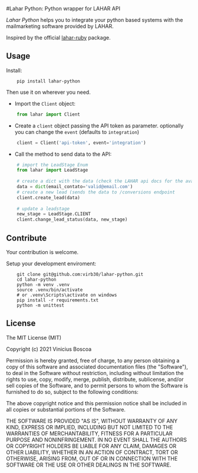 #Lahar Python: Python wrapper for LAHAR API

*Lahar Python* helps you to integrate your python based systems
with the mailmarketing software provided by LAHAR.

Inspired by the official [lahar-ruby](https://github.com/LAHAR-APP/lahar-ruby) package.

## Usage

Install:

``` console
    pip install lahar-python
```

Then use it on wherever you need.

* Import the ``Client`` object:

```python
    from lahar import Client
```

* Create a `client` object passing the API token as parameter.
    optionally you can change the `event` (defaults to `integration`)

```python
    client = Client('api-token', event='integration')
```

* Call the method to send data to the API:

```python
    # import the LeadStage Enum
    from lahar import LeadStage
    
    # create a dict with the data (check the LAHAR api docs for the available keys)
    data = dict(email_contato='valid@email.com')
    # create a new lead (sends the data to /conversions endpoint
    client.create_lead(data)
    
    # update a leadstage
    new_stage = LeadStage.CLIENT
    client.change_lead_status(data, new_stage)
  ```

## Contribute

Your contribution is welcome.

Setup your development enviroment:

```commandline
    git clone git@github.com:virb30/lahar-python.git
    cd lahar-python
    python -m venv .venv
    source .venv/bin/activate
    # or .venv\Scripts\activate on windows
    pip install -r requirements.txt
    python -m unittest
```

## License
The MIT License (MIT)

Copyright (c) 2021 Vinicius Boscoa

Permission is hereby granted, free of charge, to any person obtaining a copy of this software and associated documentation files (the "Software"), to deal in the Software without restriction, including without limitation the rights to use, copy, modify, merge, publish, distribute, sublicense, and/or sell copies of the Software, and to permit persons to whom the Software is furnished to do so, subject to the following conditions:

The above copyright notice and this permission notice shall be included in all copies or substantial portions of the Software.

THE SOFTWARE IS PROVIDED "AS IS", WITHOUT WARRANTY OF ANY KIND, EXPRESS OR IMPLIED, INCLUDING BUT NOT LIMITED TO THE WARRANTIES OF MERCHANTABILITY, FITNESS FOR A PARTICULAR PURPOSE AND NONINFRINGEMENT. IN NO EVENT SHALL THE AUTHORS OR COPYRIGHT HOLDERS BE LIABLE FOR ANY CLAIM, DAMAGES OR OTHER LIABILITY, WHETHER IN AN ACTION OF CONTRACT, TORT OR OTHERWISE, ARISING FROM, OUT OF OR IN CONNECTION WITH THE SOFTWARE OR THE USE OR OTHER DEALINGS IN THE SOFTWARE.